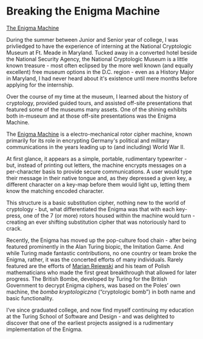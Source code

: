 # Breaking the Enigma Machine

[The Enigma Machine](https://theromanroad.files.wordpress.com/2013/01/2009-09-25_3946.jpg)

During the summer between Junior and Senior year of college, I was privliedged to have the experience of interning at the National Cryptologic Museum at Ft. Meade in Maryland. Tucked away in a converted hotel beside the National Security Agency, the National Cryptologic Museum is a little known treasure - most often eclipsed by the more well known (and equally excellent) free museum options in the D.C. region - even as a History Major in Maryland, I had never heard about it's existence until mere months before applying for the internship.

Over the course of my time at the museum, I learned about the history of cryptology, provided guided tours, and assisted off-site presentations that featured some of the museums many assets. One of the shining exhibits both in-museum and at those off-site presentations was the Enigma Machine.

The [Enigma Machine](https://en.wikipedia.org/wiki/Enigma_machine#Electrical_pathway) is a electro-mechanical rotor cipher machine, known primarily for its role in encrypting Germany's political and military communications in the years leading up to (and including) World War II. 

At first glance, it appears as a simple, portable, rudimentary typewriter - but, instead of printing out letters, the machine encrypts messages on a per-character basis to provide secure communications. A user would type their message in their native tongue and, as they depressed a given key, a different character on a key-map before them would light up, letting them know the matching encoded character. 

This structure is a basic substitution cipher, nothing new to the world of cryptology - but, what differentiated the Enigma was that with each key-press, one of the 7 (or more) rotors housed within the machine would turn - creating an ever shifting substitution cipher that was notoriously hard to crack.

Recently, the Enigma has moved up the pop-culture food chain - after being featured prominently in the Alan Turing biopic, the Imitation Game. And while Turing made fantastic contributions, no one country or team broke the Enigma, rather, it was the concerted efforts of many individuals. Rarely featured are the efforts of [Marian Rejewski](https://en.wikipedia.org/wiki/Cryptanalysis_of_the_Enigma#Polish_breakthrough) and his team of Polish mathematicians who made the first great breakthrough that allowed for later progress. The British Bombe, developed by Turing for the British Government to decrypt Enigma ciphers, was based on the Poles’ own machine, the _bomba kryptologiczna_ (“cryptologic bomb”) in both name and basic functionality.

I’ve since graduated college, and now find myself continuing my education at the Turing School of Software and Design - and was delighted to discover that one of the earliest projects assigned is a rudimentary implementation of the Enigma.
